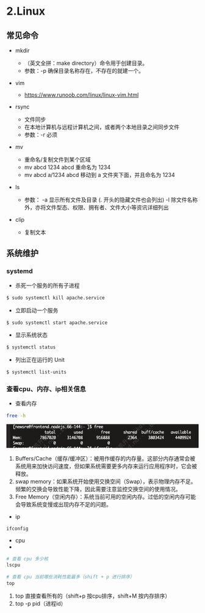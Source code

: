 # 2.Linux

## 常见命令

- mkdir

  - （英文全拼：make directory）命令用于创建目录。
  - 参数：-p 确保目录名称存在，不存在的就建一个。

- vim
  - https://www.runoob.com/linux/linux-vim.html
- rsync
  - 文件同步
  - 在本地计算机与远程计算机之间，或者两个本地目录之间同步文件
  - 参数：-r 必须
- mv
  - 重命名/复制文件到某个区域
  - mv abcd 1234 abcd 重命名为 1234
  - mv abcd a/1234 abcd 移动到 a 文件夹下面，并且命名为 1234
- ls
  - 参数：
    -a 显示所有文件及目录 (. 开头的隐藏文件也会列出)
    -l 除文件名称外，亦将文件型态、权限、拥有者、文件大小等资讯详细列出
- clip
  - 复制文本


## 系统维护

### systemd

- 杀死一个服务的所有子进程
```sh
$ sudo systemctl kill apache.service
```

- 立即启动一个服务
```sh
$ sudo systemctl start apache.service
```

- 显示系统状态
```sh
$ systemctl status
```

- 列出正在运行的 Unit
```sh
$ systemctl list-units
```

### 查看cpu、内存、ip相关信息
- 查看内存
```sh
free -h
```
![alt text](image.png)
1. Buffers/Cache（缓存/缓冲区）：被用作缓存的内存量。这部分内存通常会被系统用来加快访问速度，但如果系统需要更多内存来运行应用程序时，它会被释放。
2. swap memory：如果系统开始使用交换空间（Swap），表示物理内存不足。频繁的交换会导致性能下降，因此需要注意监控交换空间的使用情况。
3. Free Memory（空闲内存）：系统当前可用的空闲内存。过低的空闲内存可能会导致系统变慢或出现内存不足的问题。

- ip
```sh
ifconfig 
```

- cpu
- 
```sh
# 查看 cpu 多少核
lscpu 
```

```sh
# 查看 cpu 当前哪些消耗性能最多（shift + p 进行排序）
top
```
1. top 直接查看所有的（shift+p 按cpu排序，shift+M 按内存排序）
2. top -p pid（进程id）